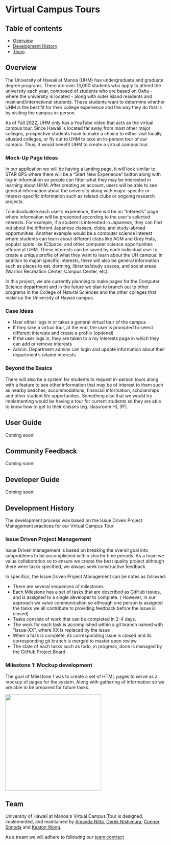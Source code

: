 # Virtual Campus Tours

## Table of contents

* [Overview](#overview)
* [Development History](#development-history)
* [Team](#team)

## Overview

The University of Hawaii at Manoa (UHM) has undergraduate and graduate degree programs. There are over 13,000 students who apply to attend the university each year, composed of students who are based on Oahu - where the university is located - along with outer island residents and mainland/international students. These students want to determine whether UHM is the best fit for their college experience and the way they do that is by visiting the campus in-person.

As of Fall 2022, UHM only has a YouTube video that acts as the virtual campus tour. Since Hawaii is located far away from most other major colleges, prospective students have to make a choice to either visit locally situated colleges, or fly out to UHM to take an in-person tour of our campus. Thus, it would benefit UHM to create a virtual campus tour.

### Mock-Up Page Ideas

In our application we will be having a landing page, it will look similar to STAR GPS where there will be a “Start New Experience” button along with log-in information so people can fitter what they may be interested in learning about UHM. After creating an account, users will be able to see general information about the university along with major-specific or interest-specific information such as related clubs or ongoing research projects.

To individualize each user’s experience, there will be an “Interests” page where information will be presented according to the user's selected interests. For example, if a student is interested in Japanese, they can find out about the different Japanese classes, clubs, and study-abroad opportunities. Another example would be a computer science interest where students can learn about different clubs like ACM and Grey Hats, popular spots like ICSpace, and other computer science opportunities offered at UHM. These interests can be saved by each individual user to create a unique profile of what they want to learn about the UH campus. In addition to major-specific interests, there will also be general information such as places to eat, dorming, libraries/study spaces, and social areas (Warrior Recreation Center, Campus Center, etc).

In this project, we are currently planning to make pages for the Computer Science department and in the future we plan to branch out to other programs in the College of Natural Sciences and the other colleges that make up the University of Hawaii campus.

### Case Ideas
* User either logs in or takes a general virtual tour of the campus
* If they take a virtual tour, at the end, the user is prompted to select different interests and create a profile (optional)
* If the user logs in, they are taken to a my interests page in which they can add or remove interests
* Admin: Department admins can login and update information about their department’s related interests

### Beyond the Basics

There will also be a system for students to request in-person tours along with a feature to see other information that may be of interest to them such as nearby beaches, accommodations, financial information, scholarships and other student life opportunities. Something else that we would try implementing would be having a tour for current students so they are able to know how to get to their classes (eg. classroom HL 3F). 

## User Guide

Coming soon! 

## Community Feedback 

Coming soon!

## Developer Guide 

Coming soon! 

## Development History 

The development process was based on the Issue Driven Project Management practices for our Virtual Campus Tour 

### Issue Driven Project Management 

Issue Driven management is based on breaking the overall goal into subproblems to be accomplished within shorter time periods. As a team we value collaboration so to ensure we create the best quality project although there were tasks specified, we always seek constructive feedback.

In specifics, the Issue Driven Project Management can be notes as followed: 

* There are several sequences of milestones
* Each Milestone has a set of tasks that are described as GitHub Issues, and is assigned to a single developer to complete. ( However, in our approach we value communication so although one person is assigned the tasks we all contribute to providing feedback before the issue is closed) 
* Tasks consists of work that can be completed in 2-4 days. 
* The work for each task is accomplished within a git branch named with "issue-XX", where XX is replaced by the issue 
*  When a task is complete, its corresponding issue is closed and its corresponding git branch is merged to master upon review 
*  The state of each tasks such as todo, in progress, done is managed by the GitHub Project Board.


### Milestone 1: Mockup development

The goal of Milestone 1 was to create a set of HTML pages to serve as a mockup of pages for the system. Along with gathering of information so we are able to be prepared for future tasks.

<img width="300px" class="rounded float-start pe-4" src="../images-mockup/LandingPage.png">

## Team

University of Hawaii at Manoa's Virtual Campus Tour is designed, implemented, and maintained by [Amanda Nitta](https://amandanitta.github.io/), [Derek Nishimura](https://d-nishimura808.github.io/), [Connor Sonoda](https://csonoda.github.io/) and [Keaton Wong](https://keatonwong.github.io/).

As a tream we will adhere to following our [team contract](https://docs.google.com/document/d/1x98_knoxlNvFcmkLITSJN_zsHk5L4bDeD3HOPlUWjmY/edit?usp=sharing)

